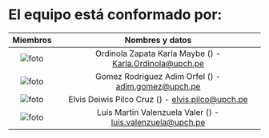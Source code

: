 # **El equipo está conformado por:**

| Miembros  | Nombres y datos |
| :-------------: | :-------------: |
| <img src="" alt="foto" >  | Ordinola Zapata Karla Maybe () - Karla.Ordinola@upch.pe
| <img src="" alt="foto" >  | Gomez Rodriguez Adim Orfel () - adim.gomez@upch.pe
| <img src="" alt="foto" >  | Elvis Deiwis Pilco Cruz () - elvis.pilco@upch.pe 
| <img src="" alt="foto" >  | Luis Martin Valenzuela Valer () - luis.valenzuela@upch.pe 
